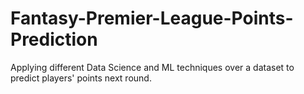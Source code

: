 # Fantasy-Premier-League-Points-Prediction
Applying different Data Science and ML techniques over a dataset to predict players' points next round.
